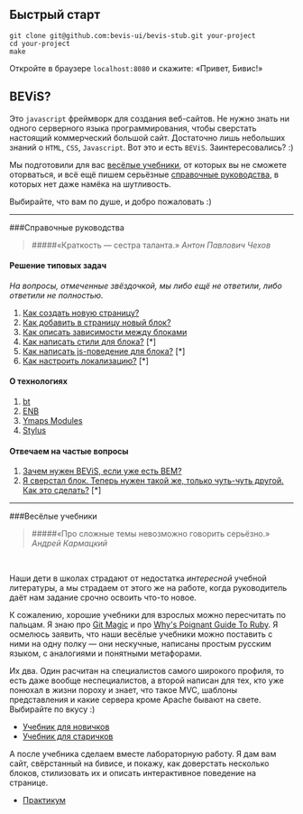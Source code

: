 ## Быстрый старт
```
git clone git@github.com:bevis-ui/bevis-stub.git your-project
cd your-project
make
```
Откройте в браузере ```localhost:8080``` и скажите: «Привет, Бивис!»

##  BEViS?
Это `javascript` фреймворк для создания веб-сайтов. Не нужно знать ни одного серверного языка
программирования, чтобы сверстать настоящий коммерческий большой сайт. Достаточно лишь небольших знаний
о `HTML`, `CSS`, `Javascript`. Вот это и есть `BEViS`. Заинтересовались? :)

Мы подготовили для вас
[весёлые учебники](#%D0%92%D0%B5%D1%81%D1%91%D0%BB%D1%8B%D0%B5-%D1%83%D1%87%D0%B5%D0%B1%D0%BD%D0%B8%D0%BA%D0%B8),
от которых вы не сможете оторваться, и всё ещё пишем серьёзные
[справочные руководства](#%D0%A1%D0%BF%D1%80%D0%B0%D0%B2%D0%BE%D1%87%D0%BD%D1%8B%D0%B5-%D1%80%D1%83%D0%BA%D0%BE%D0%B2%D0%BE%D0%B4%D1%81%D1%82%D0%B2%D0%B0),
в которых нет даже намёка на шутливость.

Выбирайте, что вам по душе, и добро пожаловать :)

----

###Справочные руководства

> #####«Краткость — сестра таланта.»
_Антон Павлович Чехов_

#### Решение типовых задач

_На вопросы, отмеченные звёздочкой, мы либо ещё не ответили, либо ответили не полностью._

1. [Как создать новую страницу?](how-to-make/new-page.md)
2. [Как добавить в страницу новый блок?](how-to-make/new-block.md)
3. [Как описать зависимости между блоками](how-to-make/dependencies.md)
4. [Как написать стили для блока?](how-to-make/css.md) [*]
5. [Как написать js-поведение для блока?](how-to-make/yblock.md) [*]
6. [Как настроить локализацию?](how-to-make/i18n.md) [*]

#### О технологиях
1. [bt](https://github.com/enb-make/bt)
2. [ENB](https://github.com/enb-make/enb)
3. [Ymaps Modules](https://github.com/ymaps/modules/blob/master/what-is-this.md)
4. [Stylus](http://learnboost.github.io/stylus/)

#### Отвечаем на частые вопросы
1. [Зачем нужен BEViS, если уже есть BEM?](faq/bem-vs-bevis.md)
2. [Я сверстал блок. Теперь нужен такой же, только чуть-чуть другой. Как это сделать?](how-to-make/similar-block.md) [*]

----

###Весёлые учебники

> #####«Про сложные темы невозможно говорить серьёзно.»
_Андрей Кармацкий_

&nbsp;

Наши дети в школах страдают от недостатка _интересной_ учебной литературы, а мы страдаем от этого же на работе,
когда руководитель даёт нам задание срочно освоить что-то новое.

К сожалению, хорошие учебники для взрослых можно пересчитать по пальцам. Я знаю про
[Git Magic](http://www-cs-students.stanford.edu/~blynn/gitmagic/index.html) и про
[Why's Poignant Guide To Ruby](http://mislav.uniqpath.com/poignant-guide/). Я осмелюсь заявить, что наши весёлые
учебники можно поставить с ними на одну полку — они нескучные, написаны простым русским языком, с аналогиями и понятными метафорами.

Их два. Один расчитан на специалистов самого широкого профиля, то есть даже вообще неспециалистов, а второй
 написан для тех, кто уже понюхал в жизни пороху и знает, что такое MVC, шаблоны представления и какие сервера кроме Apache бывают на
свете. Выбирайте по вкусу :)

* [Учебник для новичков](manual-for-beginner.md)
* [Учебник для старичков](manual-for-master.md)

А после учебника сделаем вместе лабораторную работу. Я дам вам сайт, свёрстанный на бивисе, и покажу,
как доверстать несколько блоков, стилизовать их и описать интерактивное поведение на странице.
* [Практикум](practice.md)
